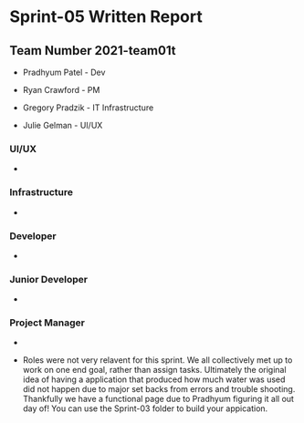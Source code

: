 # Sprint-05 Written Report

## Team Number  2021-team01t



* Pradhyum Patel -  Dev

* Ryan Crawford - PM

* Gregory Pradzik - IT Infrastructure 

* Julie Gelman - UI/UX



### UI/UX 
*

### Infrastructure

*
### Developer
*

### Junior Developer

*

### Project Manager

*


* Roles were not very relavent for this sprint. We all collectively met up to work on one end goal, rather than assign tasks. Ultimately the original idea of having a application that produced how much water was used did not happen due to major set backs from errors and trouble shooting. Thankfully we have a functional page due to Pradhyum figuring it all out day of! You can use the Sprint-03 folder to build your appication.


